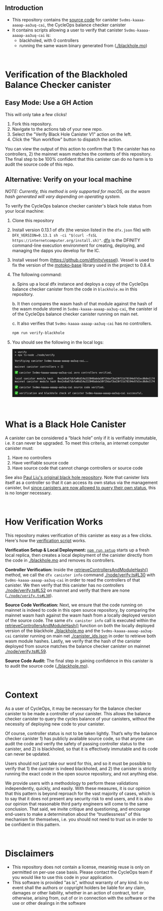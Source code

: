## Introduction

- This repository contains the [source code](blackhole.mo) for canister `5vdms-kaaaa-aaaap-aa3uq-cai`, the CycleOps balance checker canister
- It contains scripts allowing a user to verify that canister `5vdms-kaaaa-aaaap-aa3uq-cai` is:
  - blackholed, with 0 controllers
  - running the same wasm binary generated from ([./blackhole.mo](blackhole.mo))

<br/>

# Verification of the Blackholed Balance Checker canister

## Easy Mode: Use a GH Action

This will only take a few clicks!

1. Fork this repository.
2. Navigate to the actions tab of your new repo.
3. Select the "Verify Black Hole Canister V1" action on the left.
4. Click the "Run workflow" button to dispatch the action.

You can view the output of this action to confirm that 1) the canister has no controllers, 2) the mainnet wasm matches the contents of this repository. The final step to be 100% confident that this canister can do no harm is to audit the source code of this repo.

## Alternative: Verify on your local machine

_NOTE: Currently, this method is only supported for macOS, as the wasm hash generated will vary depending on operating system._

To verify the CycleOps balance checker canister's black hole status from your local machine:

1. Clone this repository
2. Install version 0.13.1 of dfx (the version listed in the `dfx.json` file) with `DFX_VERSION=0.13.1 sh -ci "$(curl -fsSL https://internetcomputer.org/install.sh)"`. [dfx](https://internetcomputer.org/docs/current/references/cli-reference/dfx-parent/) is the DFINITY command-line execution environment for creating, deploying, and managing the dapps you develop for the IC.
3. Install vessel from (https://github.com/dfinity/vessel). Vessel is used to fix the version of the [motoko-base](https://github.com/dfinity/motoko-base) library used in the project to 0.8.4.
4. The following command:

   a. Spins up a local dfx instance and deploys a copy of the CycleOps balance checker canister from the code in `blackhole.mo` in this repository.

   b. It then compares the wasm hash of that module against the hash of the wasm module stored in `5vdms-kaaaa-aaaap-aa3uq-cai`, the canister id of the CycleOps balance checker canister running on main net.

   c. It also verifies that `5vdms-kaaaa-aaaap-aa3uq-cai` has no controllers.

   ```sh
   npm run verify-blackhole
   ```

5. You should see the following in the local logs:

   ![successful action logs](./assets/local-log.png)

<br/>

# What is a Black Hole Canister

A canister can be considered a “black hole” only if it is verifiably immutable, i.e. it can never be upgraded. To meet this criteria, an internet computer canister must:

1. Have no controllers
2. Have verifiable source code
3. Have source code that cannot change controllers or source code

See also [Paul Liu's original black hole repository](https://github.com/ninegua/ic-blackhole). Note that canister lists itself as a controller so that it can access its own status via the management canister, but [since canisters are now allowed to query their own status](https://github.com/dfinity/interface-spec/commit/4d412720e02b0846cb1e22b37bdeda3173ea9390), this is no longer necessary.

<br/>

# How Verification Works

This repository makes verification of this canister as easy as a few clicks. Here's how the [verification script](./node/verify.ts) works.

**Verification Setup & Local Deployment:** [`npm run setup`](package.json#L7) starts up a fresh local replica, then creates a local deployment of the canister directly from the code in [./blackhole.mo](./blackhole.mo) and removes its controllers.

**Controller Verification:** Inside the [retrieveControllersAndModuleHash()](./node/verify.ts#L25) method, we call the `dfx canister info` command [./node/verify.ts#L30](./node/verify.ts#L30) with `5vdms-kaaaa-aaaap-aa3uq-cai` in order to read the controllers of that canister. We then verify that this canister has no controllers [./node/verify.ts#L52](./node/verify.ts#L52) on mainnet and verify that there are none ([`./node/verify.ts#L30`](./node/verify.ts#L30)).

**Source Code Verification:** Next, we ensure that the code running on mainnet is indeed to code in this open source repository, by comparing the mainnet wasm hash against the wasm hash from a locally deployed version of the source code. The same `dfx canister info` call is executed within the [retrieveControllersAndModuleHash()](./node/verify.ts#L25) function on both the locally deployed version of the blackhole [./blackhole.mo](blackhole.mo) and the `5vdms-kaaaa-aaaap-aa3uq-cai` canister running on main net [./canister_ids.json](./canister_ids.json) in order to retrieve both wasm module hashes. Lastly, we verify that the hash of the canister deployed from source matches the balance checker canister on mainnet [./node/verify.ts#L59](./node/verify.ts#L59).

**Source Code Audit:** The final step in gaining confidence in this canister is to audit the source code ([./blackhole.mo](blackhole.mo)).

<br/>

# Context

As a user of CycleOps, it may be necessary for the balance checker canister to be made a controller of your canister. This allows the balance checker canister to query the cycles balance of your canisters, without the necessity of deploying new code to your canister.

Of course, controller status is not to be taken lightly. That’s why the balance checker canister 1) has publicly available source code, so that anyone can audit the code and verify the safety of passing controller status to the canister, and 2) is blackholed, so that it is effectively immutable and its code can never be updated.

Users should not just take our word for this, and so it must be possible to verify that 1) the canister is indeed blackholed, and 2) the canister is strictly running the exact code in the open source repository, and not anything else.

We provide users with a methodology to perform these validations independently, quickly, and easily. With these measures, it is our opinion that this pattern is beyond reproach for the vast majority of cases, which is to say that it does not present any security risk to end users, and it is also our opinion that reasonable third party engineers will come to the same conclusion. That said, we invite critique and questioning, and encourage end-users to make a determination about the “trustlessness” of this mechanism for themselves, i.e. you should not need to trust us in order to be confident in this pattern.

<br/>

# Disclaimers

- This repository does not contain a license, meaninig reuse is only on permitted on per-use case basis. Please contact the CycleOps team if you would like to use this code in your application.
- This software is provided "as is", without warranty of any kind. In no event shall the authors or copyright holders be liable for any claim, damages or other liability, whether in an action of contract, tort or otherwise, arising from, out of or in connection with the software or the use or other dealings in the software
